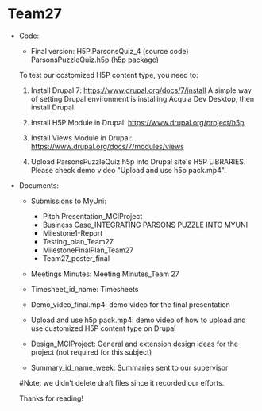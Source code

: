 # Team27

- Code:
  - Final version: H5P.ParsonsQuiz_4 (source code)
                   ParsonsPuzzleQuiz.h5p (h5p package)
                   
  To test our costomized H5P content type, you need to:
  
  1. Install Drupal 7: https://www.drupal.org/docs/7/install
     A simple way of setting Drupal environment is installing Acquia Dev Desktop, then install Drupal.
     
  2. Install H5P Module in Drupal: https://www.drupal.org/project/h5p
  
  3. Install Views Module in Drupal: https://www.drupal.org/docs/7/modules/views
  
  4. Upload ParsonsPuzzleQuiz.h5p into Drupal site's H5P LIBRARIES. Please check demo video "Upload and use h5p pack.mp4".


- Documents:

  - Submissions to MyUni: 
    - Pitch Presentation_MCIProject
    - Business Case_INTEGRATING PARSONS PUZZLE INTO MYUNI
    - Milestone1-Report
    - Testing_plan_Team27
    - MilestoneFinalPlan_Team27
    - Team27_poster_final
  
  - Meetings Minutes: Meeting Minutes_Team 27
                          
  - Timesheet_id_name: Timesheets
  
  - Demo_video_final.mp4: demo video for the final presentation
  
  - Upload and use h5p pack.mp4: demo video of how to upload and use customized H5P content type on Drupal
  
  - Design_MCIProject: General and extension design ideas for the project (not required for this subject)
  
  - Summary_id_name_week: Summaries sent to our supervisor
  
  #Note: we didn't delete draft files since it recorded our efforts.
  
  Thanks for reading!
  
